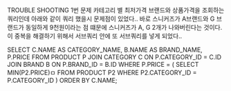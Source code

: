 


TROUBLE SHOOTING
1번 문제
카테고리 별 최저가격 브랜드와 상품가격을 조회하는 쿼리인데
아래와 같이 쿼리 했을시 문제점이 있었다..
바로 스니커즈가 A브랜드와 G 브랜드가 동일하게 9천원이라는 점
떄문에 스니커즈가 A, G 2개가 나와버린다는 것이다.
이 중복을 해결하기 위해서 서브쿼리 안에 또 서브쿼리를 넣게 되었다..

SELECT C.NAME AS CATEGORY_NAME, B.NAME AS BRAND_NAME, P.PRICE
FROM PRODUCT P
JOIN CATEGORY C ON P.CATEGORY_ID = C.ID
JOIN BRAND B ON P.BRAND_ID = B.ID
WHERE P.PRICE = (
SELECT MIN(P2.PRICE)ㅁ
FROM PRODUCT P2
WHERE P2.CATEGORY_ID = P.CATEGORY_ID
)
ORDER BY C.NAME;
